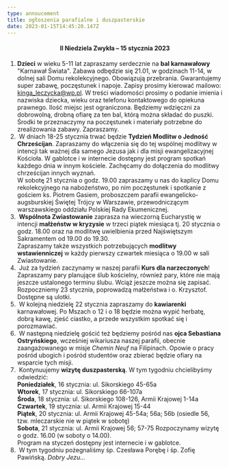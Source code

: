 ```yaml
---
type: annoucement
title: ogłoszenia parafialne i duszpasterskie
date: 2023-01-15T14:45:20.147Z
---
```

<!--StartFragment--><h4 style="text-align:center;">II Niedziela Zwykła – 15 stycznia 2023</h4>

1. **Dzieci** w wieku 5-11 lat zapraszamy serdecznie na **bal karnawałowy** "Karnawał Świata". Zabawa odbędzie się 21.01, w godzinach 11-14, w dolnej sali Domu rekolekcyjnego. Obowiązują przebrania. Gwarantujemy super zabawę, poczęstunek i napoje. Zapisy prosimy kierować mailowo: kinga_leczycka@wp.pl. W treści wiadomości prosimy o podanie imienia i nazwiska dziecka, wieku oraz telefonu kontaktowego do opiekuna prawnego. Ilość miejsc jest ograniczona. Będziemy wdzięczni za dobrowolną, drobną ofiarę za ten bal, którą można składać do puszki. Środki te przeznaczymy na poczęstunek i materiały potrzebne do zrealizowania zabawy. Zapraszamy.
2.  W dniach 18-25 stycznia trwać będzie **Tydzień Modlitw o Jedność Chrześcijan**. Zapraszamy do włączenia się do tej wspólnej modlitwy w intencji tak ważnej dla samego Jezusa jak i dla misji ewangelizacyjnej Kościoła. W gablotce i w internecie dostępny jest program spotkań każdego dnia w innym kościele. Zachęcamy do dołączenia do modlitwy chrześcijan innych wyznań.\
   W sobotę 21 stycznia o godz. 19.00 zapraszamy u nas do kaplicy Domu rekolekcyjnego na nabożeństwo, po nim poczęstunek i spotkanie z gościem ks. Piotrem Gasiem, proboszczem parafii ewangelicko-augsburskiej Świętej Trójcy w Warszawie, przewodniczącym warszawskiego oddziału Polskiej Rady Ekumenicznej.
3.  **Wspólnota Zwiastowanie** zaprasza na wieczorną Eucharystię w intencji **małżeństw w kryzysie** w trzeci piątek miesiąca tj. 20 stycznia o godz. 18.00 oraz na modlitwę uwielbienia przed Najświętszym Sakramentem od 19.00 do 19.30. \
   Zapraszamy także wszystkich potrzebujących **modlitwy wstawienniczej** w każdy pierwszy czwartek miesiąca o 19.00 w sali Zwiastowanie. 
4.  Już za tydzień zaczynamy w naszej parafii **Kurs dla narzeczonych**! Zapraszamy pary planujące ślub kościelny, również pary, które nie mają jeszcze ustalonego terminu ślubu. Wciąż jeszcze można się zapisać. Rozpoczniemy 23 stycznia, poprowadzą małżeństwa i o. Krzysztof. Dostępne są ulotki.
5.  W kolejną niedzielę 22 stycznia zapraszamy do **kawiarenki** karnawałowej. Po Mszach o 12 i o 18 będzie można wypić herbatę, dobrą kawę, zjeść ciastko, a przede wszystkim spotkać się i porozmawiać.
6.  W następną niedzielę gościć też będziemy pośród nas **ojca Sebastiana Ostryńskiego**, wcześniej wikariusza naszej parafii, obecnie zaangażowanego w misje *Chemin Neuf* na Filipinach. Opowie o pracy pośród ubogich i pośród studentów oraz zbierać będzie ofiary na wsparcie tych misji.  
7.  Kontynuujemy **wizytę duszpasterską**. W tym tygodniu chcielibyśmy odwiedzić:\
   **Poniedziałek**, 16 stycznia: ul. Sikorskiego 45-65a\
   **Wtorek**, 17 stycznia: ul. Sikorskiego 66-107a\
   **Środa**, 18 stycznia: ul. Sikorskiego 108-126, Armii Krajowej 1-14a\
   **Czwartek**, 19 stycznia: ul. Armii Krajowej 15-44\
   **Piątek**, 20 stycznia: ul. Armii Krajowej 45-54a; 56a; 56b (osiedle 56, tzw. mleczarskie nie w piątek w sobotę)\
   **Sobota**, 21 stycznia: ul. Armii Krajowej 56; 57-75 Rozpoczynamy wizytę o godz. 16.00 (w soboty o 14.00).\
   Program na styczeń dostępny jest internecie i w gablotce.
8.  W tym tygodniu pożegnaliśmy śp. Czesława Porębę i śp. Zofię Pawińską. *Dobry Jezu…*

<!--EndFragment-->